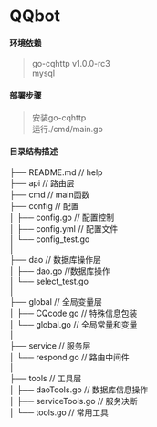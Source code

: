# QQbot

#### 环境依赖
>go-cqhttp v1.0.0-rc3  
>mysql  

#### 部署步骤
>安装go-cqhttp  
>运行./cmd/main.go

#### 目录结构描述
├── README.md                   // help  
├── api                         // 路由层  
├── cmd                         // main函数  
├── config                      // 配置  
│   ├── config.go               // 配置控制   
│   ├── config.yml              // 配置文件  
│   └── config_test.go  
│  
├── dao                         // 数据库操作层  
│   ├── dao.go                  //数据库操作  
│   └── select_test.go  
│  
├── global                      // 全局变量层  
│   ├── CQcode.go               // 特殊信息包装   
│   └── global.go               // 全局常量和变量  
│   
├── service                     // 服务层  
│   └── respond.go              // 路由中间件  
│  
├── tools                       // 工具层  
│   ├── daoTools.go             // 数据库信息操作   
│   ├── serviceTools.go         // 服务决断  
│   └── tools.go                // 常用工具